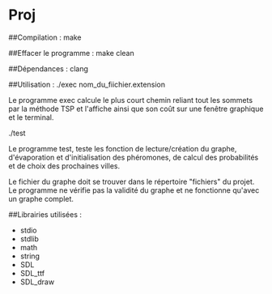 # Proj

##Compilation :
  make

##Effacer le programme :
 make clean

##Dépendances : 
  clang

##Utilisation :
  ./exec nom_du_fiichier.extension
  
  Le programme exec calcule le plus court chemin reliant tout les sommets par la méthode TSP et l'affiche ainsi que son coût sur une fenêtre graphique et le terminal.
  
  ./test
  
  Le programme test, teste les fonction de lecture/création du graphe, d'évaporation et d'initialisation des phéromones, de calcul des probabilités et de choix des prochaines villes.
  
Le fichier du graphe doit se trouver dans le répertoire "fichiers" du projet.
Le programme ne vérifie pas la validité du graphe et ne fonctionne qu'avec un graphe complet.

##Librairies utilisées :
  - stdio
  - stdlib
  - math
  - string
  - SDL
  - SDL_ttf
  - SDL_draw
  
